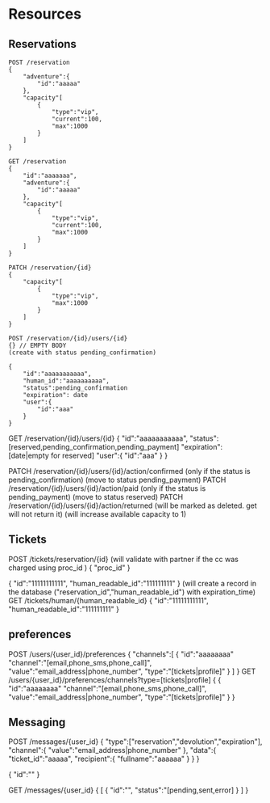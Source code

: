 # Resources

## Reservations

```HTTP
POST /reservation
{
    "adventure":{
        "id":"aaaaa"
    },
    "capacity"[
        {
            "type":"vip",
            "current":100,
            "max":1000
        }
    ]
}

GET /reservation
{
    "id":"aaaaaaa",
    "adventure":{
        "id":"aaaaa"
    },
    "capacity"[
        {
            "type":"vip",
            "current":100,
            "max":1000
        }
    ]
}
```

```HTTP
PATCH /reservation/{id}
{
    "capacity"[
        {
            "type":"vip",
            "max":1000
        }
    ]
}
```

```HTTP
POST /reservation/{id}/users/{id}
{} // EMPTY BODY
(create with status pending_confirmation)

{
    "id":"aaaaaaaaaaa",
    "human_id":"aaaaaaaaaa",
    "status":pending_confirmation
    "expiration": date
    "user":{
        "id":"aaa"
    }
}
````

GET /reservation/{id}/users/{id}
{
    "id":"aaaaaaaaaaa",
    "status":[reserved,pending_confirmation,pending_payment]
    "expiration": [date|empty for reserved]
    "user":{
        "id":"aaa"
    }
}

PATCH /reservation/{id}/users/{id}/action/confirmed 
(only if the status is pending_confirmation)
(move to status pending_payment)
PATCH /reservation/{id}/users/{id}/action/paid 
(only if the status is pending_payment)
(move to status reserved)
PATCH /reservation/{id}/users/{id}/action/returned 
(will be marked as deleted. get will not return it)
(will increase available capacity to 1)

## Tickets

POST /tickets/reservation/{id}
(will validate with partner if the cc was charged using proc_id )
{
    "proc_id"
}

{
    "id":"11111111111",
    "human_readable_id":"111111111"
}
(will create a record in the database ("reservation_id","human_readable_id") with expiration_time)
GET /tickets/human/{human_readable_id}
{
    "id":"11111111111",
    "human_readable_id":"111111111"
}

## preferences

POST /users/{user_id}/preferences
{
    "channels":[
        {
            "id":"aaaaaaaa"
            "channel":"[email,phone_sms,phone_call]",
            "value":"email_address|phone_number",
            "type":"[tickets|profile]"
        }
    ]
}
GET /users/{user_id}/preferences/channels?type=[tickets|profile]
{
    {
        "id":"aaaaaaaa"
        "channel":"[email,phone_sms,phone_call]",
        "value":"email_address|phone_number",
        "type":"[tickets|profile]"
    }
}


## Messaging

POST /messages/{user_id}
{
    "type":["reservation","devolution","expiration"],
    "channel":{
        "value":"email_address|phone_number"
    },
    "data":{
        "ticket_id":"aaaaa",
        "recipient":{
            "fullname":"aaaaaa"
        }
    }
}

{
    "id":""
}

GET /messages/{user_id}
{
    [
        {
            "id":"",
            "status":"[pending,sent,error]
        }
    ]
}